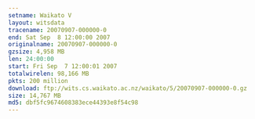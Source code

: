 ```yaml
---
setname: Waikato V
layout: witsdata
tracename: 20070907-000000-0
end: Sat Sep  8 12:00:00 2007
originalname: 20070907-000000-0
gzsize: 4,958 MB
len: 24:00:00
start: Fri Sep  7 12:00:01 2007
totalwirelen: 98,166 MB
pkts: 200 million
download: ftp://wits.cs.waikato.ac.nz/waikato/5/20070907-000000-0.gz
size: 14,767 MB
md5: dbf5fc9674608383ece44393e8f54c98
---
```


